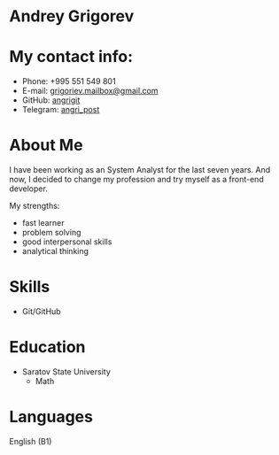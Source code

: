 
# Andrey Grigorev

# My contact info:

* Phone: +995 551 549 801
* E-mail: grigoriev.mailbox@gmail.com
* GitHub: [angrigit](https://github.com/angrigit)
* Telegram: [angri_post](https://t.me/)

# About Me

I have been working as an System Analyst for the last seven years. And now, I decided to change my profession and try myself as a front-end developer.

My strengths:
* fast learner 
* problem solving
* good interpersonal skills
* analytical thinking

# Skills

* Git/GitHub

# Education

* Saratov State University 
    - Math

# Languages
English (B1)